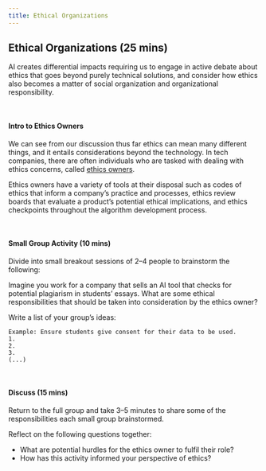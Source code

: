 ```yaml
---
title: Ethical Organizations
---
```


## Ethical Organizations (25 mins)

AI creates differential impacts requiring us to engage in active debate about ethics that goes beyond purely technical solutions, and consider how ethics also becomes a matter of social organization and organizational responsibility.

<br>

#### Intro to Ethics Owners

We can see from our discussion thus far ethics can mean many different things, and it entails considerations beyond the technology. In tech companies, there are often individuals who are tasked with dealing with ethics concerns, called [ethics owners](https://datasociety.net/library/ethics-owners/#report-summary). 

Ethics owners have a variety of tools at their disposal such as codes of ethics that inform a company’s practice and processes, ethics review boards that evaluate a product’s potential ethical implications, and ethics checkpoints throughout the algorithm development process. 

<br>

#### Small Group Activity (10 mins)

Divide into small breakout sessions of 2–4 people to brainstorm the following: 

Imagine you work for a company that sells an AI tool that checks for potential plagiarism in students’ essays. What are some ethical responsibilities that should be taken into consideration by the ethics owner? 

Write a list of your group’s ideas: 
```
Example: Ensure students give consent for their data to be used.
1. 
2. 
3. 
(...)
```

<br>

#### Discuss (15 mins)

Return to the full group and take 3–5 minutes to share some of the responsibilities each small group brainstormed. 

Reflect on the following questions together:
* What are potential hurdles for the ethics owner to fulfil their role?
* How has this activity informed your perspective of ethics?
